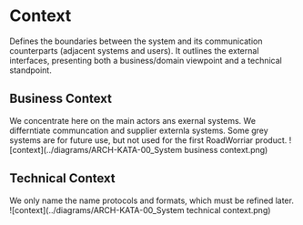 # Context
Defines the boundaries between the system and its communication counterparts (adjacent systems and users). It outlines the external interfaces, presenting both a business/domain viewpoint and a technical standpoint.

## Business Context
We concentrate here on the main actors ans exernal systems. We differntiate communcation and supplier externla systems. Some grey systems are for future use, but not used for the first RoadWorriar product.
![context](../diagrams/ARCH-KATA-00_System business context.png)


## Technical Context
We only name the name protocols and formats, which must be refined later.
![context](../diagrams/ARCH-KATA-00_System technical context.png)
